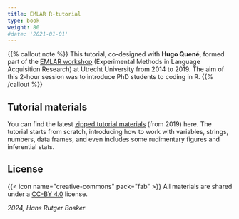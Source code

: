 ```yaml
---
title: EMLAR R-tutorial
type: book
weight: 80
#date: '2021-01-01'
---
```


{{% callout note %}}
This tutorial, co-designed with **Hugo Quené**, formed part of the [EMLAR workshop](https://emlar.wp.hum.uu.nl/) (Experimental Methods in Language Acquisition Research) at Utrecht University from 2014 to 2019. The aim of this 2-hour session was to introduce PhD students to coding in R.
{{% /callout %}}

## Tutorial materials

You can find the latest [zipped tutorial materials](EMLAR_R_tutorial_2019.zip) (from 2019) here. The tutorial starts from scratch, introducing how to work with variables, strings, numbers, data frames, and even includes some rudimentary figures and inferential stats.

## License

{{< icon name="creative-commons" pack="fab" >}} All materials are shared under a [CC-BY 4.0](https://creativecommons.org/licenses/by/4.0/) license.

*2024, Hans Rutger Bosker*
